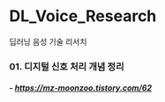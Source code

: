 # DL_Voice_Research
딥러닝 음성 기술 리서치 

### 01. 디지털 신호 처리 개념 정리
##### - https://mz-moonzoo.tistory.com/62

